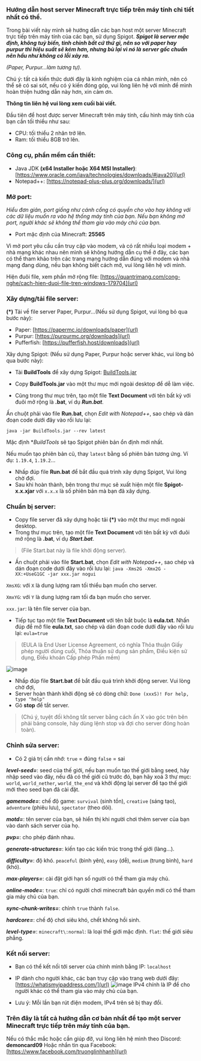 ### Hướng dẫn host server Minecraft trực tiếp trên máy tính chi tiết nhất có thể.
Trong bài viết này mình sẽ hướng dẫn các bạn host một server Minecraft trực tiếp trên máy tính của các bạn, sử dụng Spigot.
**_Spigot là server mặc định, không tuỳ biến, tinh chỉnh bất cứ thứ gì, nên so với paper hay purpur thì hiệu suất sẽ kém hơn, nhưng bù lại vì nó là server gốc chuẩn nên hầu như không có lỗi xảy ra._**

_(Paper, Purpur…làm tương tự)._

Chú ý: tất cả kiến thức dưới đây là kinh nghiệm của cá nhân mình, nên có thể sẽ có sai sót, nếu có ý kiến đóng góp, vui lòng liên hệ với mình để mình hoàn thiện hướng dẫn này hơn, xin cảm ơn.

**Thông tin liên hệ vui lòng xem cuối bài viết.**

Đầu tiên để host được server Minecraft trên máy tính, cấu hình máy tính của bạn cần tối thiểu như sau:
- CPU: tối thiểu 2 nhân trở lên.
- Ram: tối thiểu 8GB trở lên.

### Công cụ, phần mềm cần thiết:
- Java JDK **(x64 Installer hoặc X64 MSI Installer)**: [https://www.oracle.com/java/technologies/downloads/#java20](url)
- Notepad++: [https://notepad-plus-plus.org/downloads/](url)

### Mở port:
_Hiểu đơn giản, port giống như cánh cổng có quyền cho vào hay không với các dữ liệu muốn ra vào hệ thống máy tính của bạn. Nếu bạn không mở port, người khác sẽ không thể tham gia vào máy chủ của bạn._
- Port mặc định của Minecraft: **25565**

Vì mở port yêu cầu cần truy cập vào modem, và có rất nhiều loại modem + nhà mạng khác nhau nên mình sẽ không hướng dẫn cụ thể ở đây, các bạn có thể tham khảo trên các trang mạng hướng dẫn đúng với modem và nhà mạng đang dùng, nếu bạn không biết cách mở, vui lòng liên hệ với mình.

Hiện đuôi file, xem phần mở rộng file: [https://quantrimang.com/cong-nghe/cach-hien-duoi-file-tren-windows-179704](url)

### Xây dựng/tải file server:
**(*)** Tải về file server Paper, Purpur...(Nếu sử dụng Spigot, vui lòng bỏ qua bước này):

- Paper: [https://papermc.io/downloads/paper](url)
- Purpur: [https://purpurmc.org/downloads](url)
- Pufferfish: [https://pufferfish.host/downloads](url)

Xây dựng Spigot: (Nếu sử dụng Paper, Purpur hoặc server khác, vui lòng bỏ qua bước này):

- Tải **BuildTools** để xây dựng Spigot: [BuildTools.jar](https://hub.spigotmc.org/jenkins/job/BuildTools/lastSuccessfulBuild/artifact/target/BuildTools.jar)

- Copy **BuildTools.jar** vào một thư mục mới ngoài desktop để dễ làm việc.

- Cũng trong thư mục trên, tạo một file **Text Document** với tên bất kỳ với đuôi mở rộng là **.bat**, ví dụ _**Run.bat**_.

Ấn chuột phải vào file **Run.bat**, chọn _Edit with Notepad++_, sao chép và dán đoạn code dưới đây vào rồi lưu lại:

`java -jar BuildTools.jar --rev latest`

Mặc định **BuildTools* sẽ tạo Spigot phiên bản ổn định mới nhất.

Nếu muốn tạo phiên bản cũ, thay `latest` bằng số phiên bản tương ứng. Ví dụ: `1.19.4`, `1.19.2`...

- Nhấp đúp file **Run.bat** để bắt đầu quá trình xây dựng Spigot, Vui lòng chờ đợi.
- Sau khi hoàn thành, bên trong thư mục sẽ xuất hiện một file **Spigot-x.x.xjar** với `x.x.x` là số phiên bản mà bạn đã xây dựng.

### Chuẩn bị server:

- Copy file server đã xây dựng hoặc tải **(*)** vào một thư mục mới ngoài desktop.
- Trong thư mục trên, tạo một file **Text Document** với tên bất kỳ với đuôi mở rộng là **.bat**, ví dụ _**Start.bat**_.

> (File Start.bat này là file khởi động server).

- Ấn chuột phải vào file **Start.bat**, chọn _Edit with Notepad++_, sao chép và dán đoạn code dưới đây vào rồi lưu lại:
 `java -Xms2G -Xmx2G -XX:+UseG1GC -jar xxx.jar nogui`

`XmsXG`: với `X` là dung lượng ram tối thiểu bạn muốn cho server.

`XmxYG`: với `Y` là dung lượng ram tối đa bạn muốn cho server.

`xxx.jar`: là tên file server của bạn.

- Tiếp tục tạo một file **Text Document** với tên bắt buộc là **eula.txt**.
Nhấn đúp để mở file **eula.txt**, sao chép và dán đoạn code dưới đây vào rồi lưu lại:
`eula=true`

> (EULA là End User License Agreement, có nghĩa Thỏa thuận Giấy phép người dùng cuối, Thỏa thuận sử dụng sản phẩm, Điều kiện sử dụng, Điều khoản Cấp phép Phần mềm)

![image](https://github.com/onionchibi/minecraft-server-guild/assets/86107757/5a5f8782-1c44-4df7-b03f-7813b7375a79)

- Nhấp đúp file **Start.bat** để bắt đầu quá trình khởi động server. Vui lòng chờ đợi,
- Server hoàn thành khởi động sẽ có dòng chữ:
`Done (xxxS)! For help, type "help"`
- Gõ **stop** để tắt server.

> (Chú ý, tuyệt đối không tắt server bằng cách ấn X vào góc trên bên phải bảng console, hãy dùng lệnh stop và đợi cho server đóng hoàn toàn).

### Chỉnh sửa server:
- Có 2 giá trị cần nhớ:
`true` = đúng
`false` = sai

**_level-seed=_**: seed của thế giới, nếu bạn muốn tạo thế giới bằng seed, hãy nhập seed vào đây, nếu đã có thế giới cũ trước đó, bạn hãy xoá 3 thư mục: `world`, `world_nether`, `world_the_end` và khởi động lại server để tạo thế giới mới theo seed bạn đã cài đặt.

**_gamemode=_**: chế độ game: `survival` (sinh tồn), `creative` (sáng tạo), `adventure` (phiêu lưu), `spectator` (theo dõi).

**_motd=_**: tên server của bạn, sẽ hiển thị khi người chơi thêm server của bạn vào danh sách server của họ.

**_pvp=_**: cho phép đánh nhau.

**_generate-structures=_**: kiến tạo các kiến trúc trong thế giới (làng…).

**_difficulty=_**: độ khó. `peaceful` (bình yên), `easy` (dễ), `medium` (trung bình), `hard` (khó).

**_max-players=_**: cài đặt giới hạn số người có thể tham gia máy chủ.

**_online-mode=_**: `true`: chỉ có người chơi minecraft bản quyền mới có thể tham gia máy chủ của bạn.

**_sync-chunk-writes=_**: chỉnh `true` thành `false`.

**_hardcore=_**: chế độ chơi siêu khó, chết không hồi sinh.

**_level-type=_**:
     `minecraft\:normal`: là loại thế giới mặc định.
      `flat`: thế giới siêu phẳng.

### **Kết nối server:**

- Bạn có thể kết nối tới server của chính mình bằng IP: `localhost`
- IP dành cho người khác, các bạn truy cập vào trang web dưới đây:
[https://whatismyipaddress.com/](url)
![image](https://github.com/onionchibi/minecraft-server-guild/assets/86107757/0acf1039-0402-45cc-9a25-449af45ae82e)
IPv4 chính là IP để cho người khác có thể tham gia vào máy chủ của bạn.

- Lưu ý: Mỗi lần bạn rút điện modem, IPv4 trên sẽ bị thay đổi.

### Trên đây là tất cả hướng dẫn cơ bản nhất để tạo một server Minecraft trực tiếp trên máy tính của bạn.


Nếu có thắc mắc hoặc cần giúp đỡ, vui lòng liên hệ mình theo Discord: **demoncard09**
Hoặc nhắn tin qua Facebook: [https://www.facebook.com/truonglinhhanh](url)
